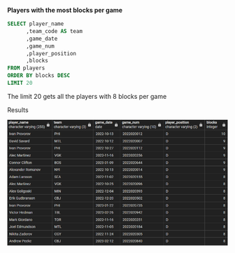 **Players with the most blocks per game**
```SQL
SELECT player_name
	  ,team_code AS team
	  ,game_date
	  ,game_num
	  ,player_position
	  ,blocks
FROM players 
ORDER BY blocks DESC
LIMIT 20
```

The limit 20 gets all the players with 8 blocks per game

Results

![Alt text](image.png)




